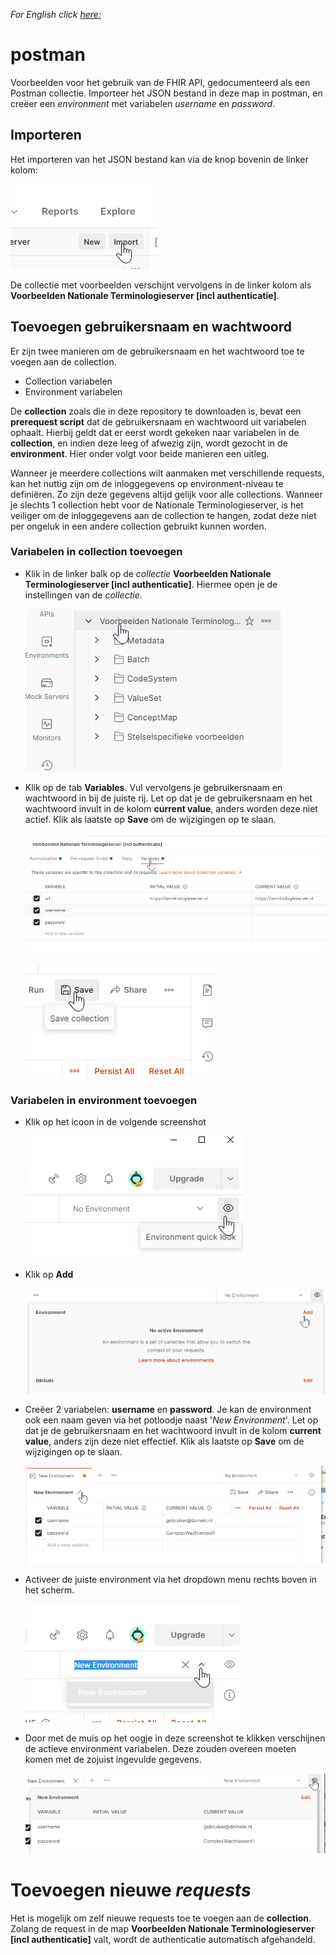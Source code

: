 *For  English click [here: ](https://github.com/micverb/postman_voorbeelden/blob/main/README_ENG.md)*
# postman
Voorbeelden voor het gebruik van de FHIR API, gedocumenteerd als een Postman collectie. Importeer het JSON bestand in deze map in postman, en creëer een *environment* met variabelen *username* en *password*.

## Importeren
Het importeren van het JSON bestand kan via de knop bovenin de linker kolom:

   ![Instellingen collection](screenshots/import_json.png)
   
De collectie met voorbeelden verschijnt vervolgens in de linker kolom als __Voorbeelden Nationale Terminologieserver [incl authenticatie]__.

## Toevoegen gebruikersnaam en wachtwoord
Er zijn twee manieren om de gebruikersnaam en het wachtwoord toe te voegen aan de collection.
- Collection variabelen
- Environment variabelen

De __collection__ zoals die in deze repository te downloaden is, bevat een __prerequest script__ dat de gebruikersnaam en wachtwoord uit variabelen ophaalt. Hierbij geldt dat er eerst wordt gekeken naar variabelen in de __collection__, en indien deze leeg of afwezig zijn, wordt gezocht in de __environment__. Hier onder volgt voor beide manieren een uitleg.

Wanneer je meerdere collections wilt aanmaken met verschillende requests, kan het nuttig zijn om de inloggegevens op environment-niveau te definiëren. Zo zijn deze gegevens altijd gelijk voor alle collections. Wanneer je slechts 1 collection hebt voor de Nationale Terminologieserver, is het veiliger om de inloggegevens aan de collection te hangen, zodat deze niet per ongeluk in een andere collection gebruikt kunnen worden.

### Variabelen in __collection__ toevoegen
- Klik in de linker balk op de _collectie_ __Voorbeelden Nationale Terminologieserver [incl authenticatie]__. Hiermee open je de instellingen van de _collectie_.

    ![Instellingen collection](screenshots/openen_variabelen_collection.png)

- Klik op de tab __Variables__. Vul vervolgens je gebruikersnaam en wachtwoord in bij de juiste rij. Let op dat je de gebruikersnaam en het wachtwoord invult in de kolom __current value__, anders worden deze niet actief. Klik als laatste op __Save__ om de wijzigingen op te slaan.
    
    ![Instellingen collection](screenshots/wijzigen_variabelen_collection.png)
    
    ![Opslaan collection](screenshots/opslaan_variabelen_collection.png)


### Variabelen in __environment__ toevoegen
- Klik op het icoon in de volgende screenshot

    ![Instellingen environment](screenshots/aanmaken_environment.png)
- Klik op __Add__

    ![Toevoegen environment](screenshots/toevoegen_environment.png)
- Creëer 2 variabelen: __username__ en __password__. Je kan de environment ook een naam geven via het potloodje naast '_New Environment_'. Let op dat je de gebruikersnaam en het wachtwoord invult in de kolom __current value__, anders zijn deze niet effectief. Klik als laatste op __Save__ om de wijzigingen op te slaan.

    ![Aanpassen environment](screenshots/aanpassen_environment.png)
- Activeer de juiste environment via het dropdown menu rechts boven in het scherm.

    ![Activeren environment](screenshots/activeren_environment.png)

- Door met de muis op het oogje in deze screenshot te klikken verschijnen de actieve environment variabelen. Deze zouden overeen moeten komen met de zojuist ingevulde gegevens.

    ![Controleren environment](screenshots/controleren_actieve_environment.png)

# Toevoegen nieuwe _requests_
Het is mogelijk om zelf nieuwe requests toe te voegen aan de __collection__. Zolang de request in de map __Voorbeelden Nationale Terminologieserver [incl authenticatie]__ valt, wordt de authenticatie automatisch afgehandeld.
